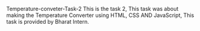 Temperature-conveter-Task-2
This is the task 2, This task was about making the Temperature Converter using HTML, CSS AND JavaScript, This task is provided by Bharat Intern.

